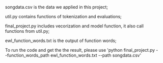 songdata.csv is the data we applied in this project;

util.py contains functions of tokenization and evaluations;

final_project.py includes vecorization and model function, it also call functions from util.py;

ewl_function_words.txt is the output of function words;

To run the code and get the the result, please use 
'python final_project.py --function_words_path ewl_function_words.txt --path songdata.csv'
